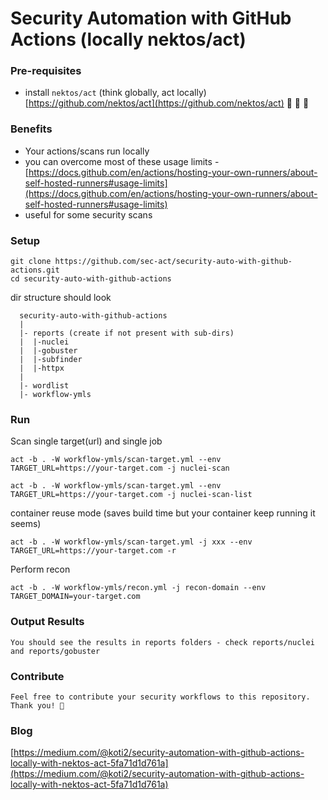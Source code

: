 # Security Automation with GitHub Actions (locally nektos/act)

### Pre-requisites
  - install `nektos/act` (think globally, act locally) [https://github.com/nektos/act](https://github.com/nektos/act) :clap: :clap: :handshake:

### Benefits
  - Your actions/scans run locally
  - you can overcome most of these usage limits - [https://docs.github.com/en/actions/hosting-your-own-runners/about-self-hosted-runners#usage-limits](https://docs.github.com/en/actions/hosting-your-own-runners/about-self-hosted-runners#usage-limits)
  - useful for some security scans

### Setup
```
git clone https://github.com/sec-act/security-auto-with-github-actions.git
cd security-auto-with-github-actions
```
dir structure should look
```
  security-auto-with-github-actions
  |
  |- reports (create if not present with sub-dirs)
  |  |-nuclei
  |  |-gobuster
  |  |-subfinder
  |  |-httpx
  |
  |- wordlist
  |- workflow-ymls
```
### Run

Scan single target(url) and single job

```
act -b . -W workflow-ymls/scan-target.yml --env TARGET_URL=https://your-target.com -j nuclei-scan
```

```
act -b . -W workflow-ymls/scan-target.yml --env TARGET_URL=https://your-target.com -j nuclei-scan-list
```

container reuse mode (saves build time but your container keep running it seems)
```
act -b . -W workflow-ymls/scan-target.yml -j xxx --env TARGET_URL=https://your-target.com -r
```

Perform recon
```
act -b . -W workflow-ymls/recon.yml -j recon-domain --env TARGET_DOMAIN=your-target.com
```

### Output Results
```
You should see the results in reports folders - check reports/nuclei and reports/gobuster
```

### Contribute
```
Feel free to contribute your security workflows to this repository. Thank you! 🙏 
```

### Blog
  [https://medium.com/@koti2/security-automation-with-github-actions-locally-with-nektos-act-5fa71d1d761a](https://medium.com/@koti2/security-automation-with-github-actions-locally-with-nektos-act-5fa71d1d761a)

